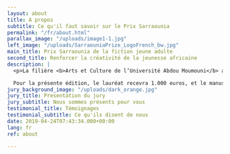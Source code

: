 ```yaml
---
layout: about
title: A propos
subtitle: Ce qu'il faut savoir sur le Prix Sarraounia
permalink: "/fr/about.html"
parallax_image: "/uploads/image1-1.jpg"
left_image: "/uploads/SarraouniaPrize_LogoFrench_bw.jpg"
main_title: Prix Sarraounia de la fiction jeune adulte
second_title: Renforcer la créativité de la jeunesse africaine
description: |
  <p>La filière <b>Arts et Culture de l’Université Abdou Moumouni</b> au Niger et la maison d’édition <b>Amalion</b> au Sénégal ont le plaisir de vous annoncer l’appel à candidature pour le Prix Sarraounia de la Fiction Jeune Adulte édition 2020 afin de contribuer à accroître l’offre de lecture pour les jeunes adultes africains et à promouvoir la littérature pour aider à mieux comprendre le monde des adolescents africains. Le Prix Sarraounia décernera tous les deux ans un prix qui récompensera les auteurs et illustrateurs africains basés en Afrique qui auront produit les meilleurs manuscrits et ouvrages de fiction inédits destinés aux jeunes adultes. </p>

  Pour la présente édition, le lauréat recevra 1.000 euros, et le manuscrit gagnant sera publié et disséminé par Amalion et ses partenaires à partir de mai 2020. Le Prix Sarraounia mettra à profit toutes les technologies des médias traditionnels et numériques afin de diffuser ses activités et atteindre le public concerné. Le Prix Sarraounia de la Fiction Jeune Adulte fera la promotion des auteurs et de leurs ouvrages dans de nombreux festivals, foires du livre, forums, conférences, etc., auprès des acteurs du livre et du grand public.
jury_background_image: "/uploads/dark_orange.jpg"
jury_title: Presentation du jury
jury_subtitle: Nous sommes présents pour vous
testimonial_title: Témoignages
testimonial_subtitle: Ce qu'ils disent de nous
date: 2019-04-24T07:43:34.000+00:00
lang: fr
ref: about

---
```

